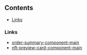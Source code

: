 ## Contents

- [Links](#screenshot)


### Links

- [order-summary-component-main](https://kevinalderete.github.io/Web-Design-Practices/order-summary-component-main/)
- [nft-preview-card-component-main](https://kevinalderete.github.io/Web-Design-Practices/nft-preview-card-component-main/)
